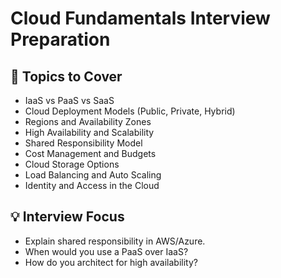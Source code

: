 # Cloud Fundamentals Interview Preparation

## 📌 Topics to Cover

- IaaS vs PaaS vs SaaS
- Cloud Deployment Models (Public, Private, Hybrid)
- Regions and Availability Zones
- High Availability and Scalability
- Shared Responsibility Model
- Cost Management and Budgets
- Cloud Storage Options
- Load Balancing and Auto Scaling
- Identity and Access in the Cloud

## 💡 Interview Focus

- Explain shared responsibility in AWS/Azure.
- When would you use a PaaS over IaaS?
- How do you architect for high availability?
